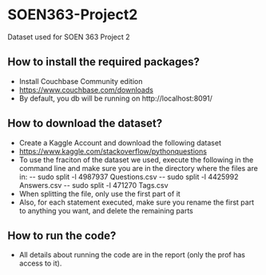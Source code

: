 # SOEN363-Project2
Dataset used for SOEN 363 Project 2

## How to install the required packages?
- Install Couchbase Community edition
- https://www.couchbase.com/downloads
- By default, you db will be running on http://localhost:8091/

## How to download the dataset?
- Create a Kaggle Account and download the following dataset
- https://www.kaggle.com/stackoverflow/pythonquestions
- To use the fraciton of the dataset we used, execute the following in the command line and make sure you are in the directory where the files are in:
-- sudo split -l 4987937 Questions.csv
-- sudo split -l 4425992 Answers.csv
-- sudo split -l 471270 Tags.csv
- When splitting the file, only use the first part of it
- Also, for each statement executed, make sure you rename the first part to anything you want, and delete the remaining parts

## How to run the code?
- All details about running the code are in the report (only the prof has access to it).
